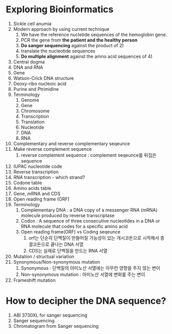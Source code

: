 # Exploring Bioinformatics
1. Sickle cell anumia
2. Modern approach by using current technique
	1. We have the reference nucletide sequences of the hemoglobin gene.
	2. PCR the gene from **the patient and the healthy person**
	3. **Do sanger sequencing** against the product of 2)
	4. translate the nucleotide sequences
	5. **Do multiple alignment** against the amno acid sequences of 4)
3. Central dogma
4. DNA and RNA
5. Gene
6. Watson-Crick DNA structure
7. Deoxy-ribo nucleoic acid
8. Purine and Ptrimidine
9. Terminology
	1. Genome
	2. Gene
	3. Chromosome
	4. Transcription
	5. Translation
	6. Nucleotide
	7. DNA
	8. RNA
10. Complementary and reverse complementary seqeunce
11. Make reverse complement sequence
	1. reverse complement sequence : complement seqeunce를 뒤집은 sequence
12. IUPAC nucleotide code
13. Reverse transcription
14. RNA transcription - which strand?
15. Codone table
16. Amino acids table
17. Gene, mRNA and CDS
18. Open reading frame (ORF)
19. Terminology
	1. Complementary DNA : a DNA copy of a messenger RNA (mRNA) molecule produced by reverse transcriptase
	2. Codon : A sequence of three consecutive nucleotides in a DNA or RNA molecule that codes for a specific amino acid
	3. Open reading frame(ORF) vs Coding seqeunce
		1. orf는 단순히 단백질이 만들어질 가능성이 있는 개시코돈으로 시작해서 종결코돈으로 끝나는  DNA 서열
		2. CDS는 실제로 단백질을 만드는 RNA 서열
20. Mutation / structual variation
21. Synonymous/Non-synonymous mutation
	1. Synonymous : 단백질의 아미노산 서열에는 아무런 영향을 주지 않는 변이
	2. Non-synonymous mutation : 아미노산 서열에 변화를 주는 변이
22. Frameshift mutation

# How to decipher the DNA sequence?
1. ABI 3730XL for sanger sequencing
2. Sanger sequencing
3. Chromatogram from Sanger sequencing